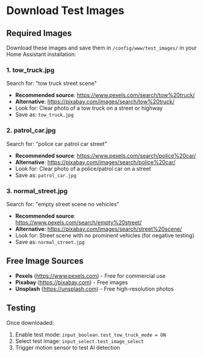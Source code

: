 # Download Test Images

## Required Images
Download these images and save them in `/config/www/test_images/` in your Home Assistant installation:

### 1. tow_truck.jpg
Search for: "tow truck street scene"
- **Recommended source**: https://www.pexels.com/search/tow%20truck/
- **Alternative**: https://pixabay.com/images/search/tow%20truck/
- Look for: Clear photo of a tow truck on a street or highway
- Save as: `tow_truck.jpg`

### 2. patrol_car.jpg  
Search for: "police car patrol car street"
- **Recommended source**: https://www.pexels.com/search/police%20car/
- **Alternative**: https://pixabay.com/images/search/police%20car/
- Look for: Clear photo of a police/patrol car on a street
- Save as: `patrol_car.jpg`

### 3. normal_street.jpg
Search for: "empty street scene no vehicles"
- **Recommended source**: https://www.pexels.com/search/empty%20street/
- **Alternative**: https://pixabay.com/images/search/street%20scene/
- Look for: Street scene with no prominent vehicles (for negative testing)
- Save as: `normal_street.jpg`

## Free Image Sources
- **Pexels** (https://www.pexels.com) - Free for commercial use
- **Pixabay** (https://pixabay.com) - Free images
- **Unsplash** (https://unsplash.com) - Free high-resolution photos

## Testing
Once downloaded:
1. Enable test mode: `input_boolean.test_tow_truck_mode = ON`
2. Select test image: `input_select.test_image_select`
3. Trigger motion sensor to test AI detection